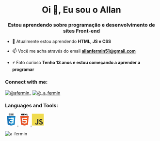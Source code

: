 
<h1 align="center">Oi 👋, Eu sou o Allan</h1>
<h3 align="center">Estou aprendendo sobre programação e desenvolvimento de sites Front-end</h3>

- 🌱 Atualmente estou aprendendo **HTML, JS e CSS**

- 📫 Você me acha através do email **allanfermin51@gmail.com**

- ⚡ Fato curioso **Tenho 13 anos e estou começando a aprender a programar**

<h3 align="left">Connect with me:</h3>
<p align="left">
<a href="https://dev.to/@afermin_" target="blank"><img align="center" src="https://raw.githubusercontent.com/rahuldkjain/github-profile-readme-generator/master/src/images/icons/Social/devto.svg" alt="@afermin_" height="30" width="40" /></a>
<a href="https://instagram.com/@_a_fermin" target="blank"><img align="center" src="https://raw.githubusercontent.com/rahuldkjain/github-profile-readme-generator/master/src/images/icons/Social/instagram.svg" alt="@_a_fermin" height="30" width="40" /></a>
</p>

<h3 align="left">Languages and Tools:</h3>
<p align="left"> <a href="https://www.w3schools.com/css/" target="_blank" rel="noreferrer"> <img src="https://raw.githubusercontent.com/devicons/devicon/master/icons/css3/css3-original-wordmark.svg" alt="css3" width="40" height="40"/> </a> <a href="https://www.w3.org/html/" target="_blank" rel="noreferrer"> <img src="https://raw.githubusercontent.com/devicons/devicon/master/icons/html5/html5-original-wordmark.svg" alt="html5" width="40" height="40"/> </a> <a href="https://developer.mozilla.org/en-US/docs/Web/JavaScript" target="_blank" rel="noreferrer"> <img src="https://raw.githubusercontent.com/devicons/devicon/master/icons/javascript/javascript-original.svg" alt="javascript" width="40" height="40"/> </a> </p>

<p><img align="center" src="https://github-readme-stats.vercel.app/api/top-langs?username=a-fermin&show_icons=true&locale=en&layout=compact" alt="a-fermin" /></p>


<!---
- 👋 Hi, I’m @4ll4n-zz
- 👀 I’m interested in ...
- 🌱 I’m currently learning ...
- 💞️ I’m looking to collaborate on ...
- 📫 How to reach me ...


4ll4n-zz/4ll4n-zz is a ✨ special ✨ repository because its `README.md` (this file) appears on your GitHub profile.
You can click the Preview link to take a look at your changes.
--->
